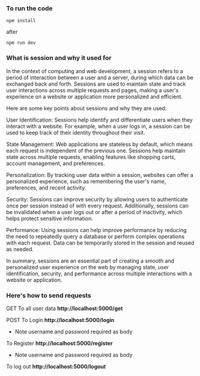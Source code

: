 ### To run the code
```
npm install
```
after
```
npm run dev
```

### What is session and why it used for

In the context of computing and web development, a session refers to a period of interaction between a user and a server, during which data can be exchanged back and forth. Sessions are used to maintain state and track user interactions across multiple requests and pages, making a user's experience on a website or application more personalized and efficient.

Here are some key points about sessions and why they are used:

User Identification: Sessions help identify and differentiate users when they interact with a website. For example, when a user logs in, a session can be used to keep track of their identity throughout their visit.

State Management: Web applications are stateless by default, which means each request is independent of the previous one. Sessions help maintain state across multiple requests, enabling features like shopping carts, account management, and preferences.

Personalization: By tracking user data within a session, websites can offer a personalized experience, such as remembering the user's name, preferences, and recent activity.

Security: Sessions can improve security by allowing users to authenticate once per session instead of with every request. Additionally, sessions can be invalidated when a user logs out or after a period of inactivity, which helps protect sensitive information.

Performance: Using sessions can help improve performance by reducing the need to repeatedly query a database or perform complex operations with each request. Data can be temporarily stored in the session and reused as needed.

In summary, sessions are an essential part of creating a smooth and personalized user experience on the web by managing state, user identification, security, and performance across multiple interactions with a website or application.


### Here's how to send requests

GET
To all user data **http://localhost:5000/get**

POST
To Login **http://localhost:5000/login** 
- Note username and password required as body

To Register **http://localhost:5000/register** 
- Note username and password required as body

To log out  **http://localhost:5000/logout**





